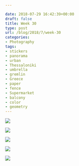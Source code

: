 ```yaml
---

date: 2018-07-29 16:42:39+00:00
draft: false
title: Week 30
type: post
url: /blog/2018/7/week-30
categories:
- Photography
tags:
- stickers
- panorama
- urban
- Thessaloniki
- umbrella
- gremlin
- Greece
- paper
- fence
- Supermarket
- balcony
- color
- geometry
---
```




  
![](/images/2018-07-29-20187week-30/image-asset.jpeg)

  

  
![](/images/2018-07-29-20187week-30/image-asset.jpeg)

  

  
![](/images/2018-07-29-20187week-30/image-asset.jpeg)

  

  
![](/images/2018-07-29-20187week-30/image-asset.jpeg)

  

  
![](/images/2018-07-29-20187week-30/image-asset.jpeg)

  


